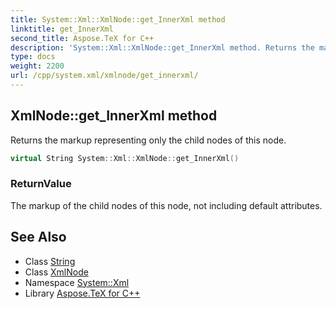 ```yaml
---
title: System::Xml::XmlNode::get_InnerXml method
linktitle: get_InnerXml
second_title: Aspose.TeX for C++
description: 'System::Xml::XmlNode::get_InnerXml method. Returns the markup representing only the child nodes of this node in C++.'
type: docs
weight: 2200
url: /cpp/system.xml/xmlnode/get_innerxml/
---
```

## XmlNode::get_InnerXml method


Returns the markup representing only the child nodes of this node.

```cpp
virtual String System::Xml::XmlNode::get_InnerXml()
```


### ReturnValue

The markup of the child nodes of this node, not including default attributes.

## See Also

* Class [String](../../../system/string/)
* Class [XmlNode](../)
* Namespace [System::Xml](../../)
* Library [Aspose.TeX for C++](../../../)
